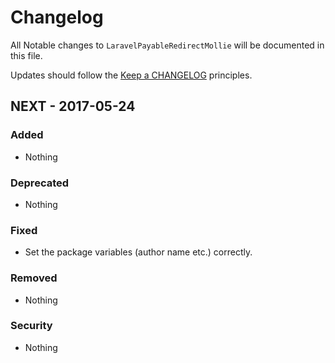 # Changelog

All Notable changes to `LaravelPayableRedirectMollie` will be documented in this file.

Updates should follow the [Keep a CHANGELOG](http://keepachangelog.com/) principles.

## NEXT - 2017-05-24

### Added
- Nothing

### Deprecated
- Nothing

### Fixed
- Set the package variables (author name etc.) correctly.

### Removed
- Nothing

### Security
- Nothing

